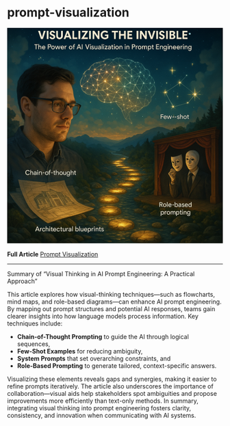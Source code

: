 # prompt-visualization

![Image](https://github.com/Jewelzufo/prompt-visualization/blob/main/visualizing%20the%20invisible.png?raw=true)

**Full Article** [Prompt Visualization](visual-prompting.md)

---

Summary of “Visual Thinking in AI Prompt Engineering: A Practical Approach”

This article explores how visual-thinking techniques—such as flowcharts, mind maps, and role-based diagrams—can enhance AI prompt engineering. By mapping out prompt structures and potential AI responses, teams gain clearer insights into how language models process information. Key techniques include:

- **Chain-of-Thought Prompting** to guide the AI through logical sequences,  
- **Few-Shot Examples** for reducing ambiguity,  
- **System Prompts** that set overarching constraints, and  
- **Role-Based Prompting** to generate tailored, context-specific answers.

Visualizing these elements reveals gaps and synergies, making it easier to refine prompts iteratively. The article also underscores the importance of collaboration—visual aids help stakeholders spot ambiguities and propose improvements more efficiently than text-only methods. In summary, integrating visual thinking into prompt engineering fosters clarity, consistency, and innovation when communicating with AI systems.
